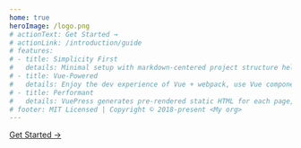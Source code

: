 ```yaml
---
home: true
heroImage: /logo.png
# actionText: Get Started →
# actionLink: /introduction/guide
# features:
# - title: Simplicity First
#   details: Minimal setup with markdown-centered project structure helps you focus on writing.
# - title: Vue-Powered
#   details: Enjoy the dev experience of Vue + webpack, use Vue components in markdown, and develop custom themes with Vue.
# - title: Performant
#   details: VuePress generates pre-rendered static HTML for each page, and runs as an SPA once a page is loaded.
# footer: MIT Licensed | Copyright © 2018-present <My org>
---
```


<div class="text-center">
  <z-panel variant="shadow" size="none" classAppend="inline-block bg-green-400 hover:bg-green-500"><a class="inline-block py-3 px-5 text-2xl font-bold text-white" href="/introduction/guide">Get Started →</a></z-panel>
</div>
